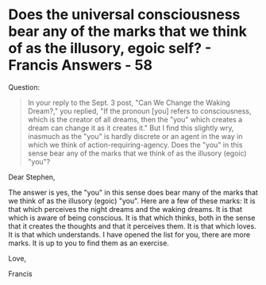 # Does the universal consciousness bear any of the marks that we think of as the illusory, egoic self? - Francis Answers - 58

Question:

>In your reply to the Sept. 3 post, "Can We Change the Waking Dream?," you replied, "If the pronoun [you] refers to consciousness, which is the creator of all dreams, then the "you" which creates a dream can change it as it creates it." But I find this slightly wry, inasmuch as the "you" is hardly discrete or an agent in the way in which we think of action-requiring-agency. Does the "you" in this sense bear any of the marks that we think of as the illusory (egoic) "you"?

Dear Stephen,

The answer is yes, the "you" in this sense does bear many of the marks that we think of as the illusory (egoic) "you". Here are a few of these marks: It is that which perceives the night dreams and the waking dreams. It is that which is aware of being conscious. It is that which thinks, both in the sense that it creates the thoughts and that it perceives them. It is that which loves. It is that which understands. I have opened the list for you, there are more marks. It is up to you to find them as an exercise.

Love,

Francis

